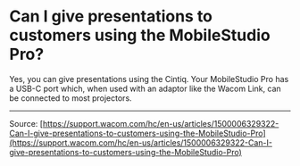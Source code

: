 # Can I give presentations to customers using the MobileStudio Pro?

Yes, you can give presentations using the Cintiq. Your MobileStudio Pro has a USB-C port which, when used with an adaptor like the Wacom Link, can be connected to most projectors.

---
Source: [https://support.wacom.com/hc/en-us/articles/1500006329322-Can-I-give-presentations-to-customers-using-the-MobileStudio-Pro](https://support.wacom.com/hc/en-us/articles/1500006329322-Can-I-give-presentations-to-customers-using-the-MobileStudio-Pro)
